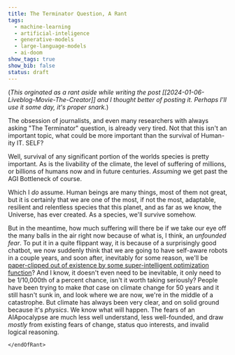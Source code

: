 ```yaml
---
title: The Terminator Question, A Rant
tags:
  - machine-learning
  - artificial-inteligence
  - generative-models
  - large-language-models
  - ai-doom
show_tags: true
show_bib: false
status: draft
---
```

(*This orginated as a rant aside while writing the post [[2024-01-06-Liveblog-Movie-The-Creator]] and I thought better of posting it. Perhaps I'll use it some day, it's proper snark.*)

The obsession of journalists, and even many researchers with always asking "The Terminator" question, is already very tired. Not that this isn't an important topic, what could be more important than the survival of Human-ity IT. SELF?

Well, survival of any significant portion of the worlds species is pretty important. As is the livability of the climate, the level of suffering of millions, or billions of humans now and in future centuries. *Assuming* we get past the AGI Bottleneck of course. 

Which I *do* assume. Human beings are many things, most of them not great, but it is certainly that we are one of the most, if not the most, adaptable, resilient and relentless species that this planet, and as far as we know, the Universe, has ever created. As a species, we'll survive somehow. 

But in the meantime, how much suffering will there be if we take our eye off the many balls in the air right now because of what is, I think, an *unfounded fear*. To put it in a quite flippant way, it is because of a surprisingly good chatbot, we now suddenly think that we are going to  have self-aware robots in a couple years, and soon after, inevitably for some reason, we'll be [paper-clipped out of existence by some super-intelligent optimization function](https://en.wikipedia.org/wiki/Instrumental_convergence#Paperclip_maximizer)? And I know, it doesn't even need to be inevitable, it only need to be 1/10,000th of a percent chance, isn't it worth taking seriously? People have been trying to make *that* case on climate change for 50 years and it still hasn't sunk in, and look where we are now, we're in the middle of a catastrophe. But climate has always been very clear, and on solid ground because it's *physics*. We know what will happen. The fears of an AIApocalypse are much less well understand, less well-founded, and draw *mostly* from existing fears of change, status quo interests, and invalid logical reasoning.

`</endOfRant>`

